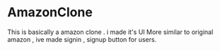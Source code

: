 # AmazonClone
This is basically a amazon clone . i made it's UI More similar to original amazon , ive made signin , signup button for users.
